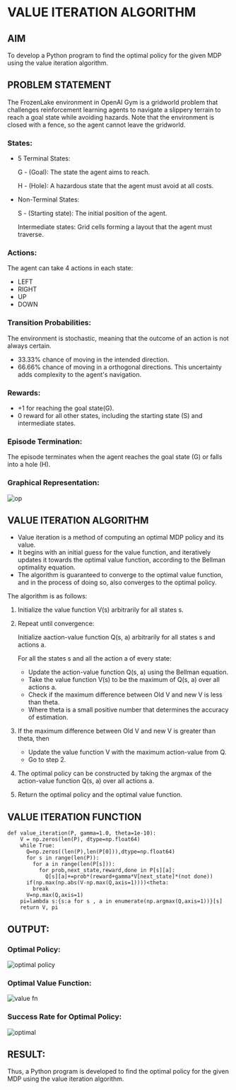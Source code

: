 # VALUE ITERATION ALGORITHM

## AIM
To develop a Python program to find the optimal policy for the given MDP using the value iteration algorithm.

## PROBLEM STATEMENT
The FrozenLake environment in OpenAI Gym is a gridworld problem that challenges reinforcement learning agents to navigate a slippery terrain to reach a goal state while avoiding hazards. Note that the environment is closed with a fence, so the agent cannot leave the gridworld.
### States:

* 5 Terminal States:

    G - (Goal): The state the agent aims to reach.

    H - (Hole): A hazardous state that the agent must avoid at all costs.

* Non-Terminal States:

    S - (Starting state): The initial position of the agent.

    Intermediate states: Grid cells forming a layout that the agent must traverse.

### Actions:

The agent can take 4 actions in each state:

* LEFT
* RIGHT
* UP
* DOWN

### Transition Probabilities:

The environment is stochastic, meaning that the outcome of an action is not always certain.

* 33.33% chance of moving in the intended direction.
* 66.66% chance of moving in a orthogonal directions. This uncertainty adds complexity to the agent's navigation.

### Rewards:

* +1 for reaching the goal state(G).
* 0 reward for all other states, including the starting state (S) and intermediate states.

### Episode Termination:

The episode terminates when the agent reaches the goal state (G) or falls into a hole (H).
### Graphical Representation:
![op](./a1.png)
## VALUE ITERATION ALGORITHM
*  Value iteration is a method of computing an optimal MDP policy and its value.
*  It begins with an initial guess for the value function, and iteratively updates it towards the optimal value function, according to the Bellman optimality equation.
*  The algorithm is guaranteed to converge to the optimal value function, and in the process of doing so, also converges to the optimal policy.

The algorithm is as follows:

1.   Initialize the value function V(s) arbitrarily for all states s.
2.  Repeat until convergence:

    Initialize aaction-value function Q(s, a) arbitrarily for all states s and actions a.

    For all the states s and all the action a of every state:

    *  Update the action-value function Q(s, a) using the Bellman equation.
    *  Take the value function V(s) to be the maximum of Q(s, a) over all actions a.
    *  Check if the maximum difference between Old V and new V is less than theta.
    * Where theta is a small positive number that determines the accuracy of estimation.
  3.  If the maximum difference between Old V and new V is greater than theta, then
      * Update the value function V with the maximum action-value from Q.
      * Go to step 2.
   4.  The optimal policy can be constructed by taking the argmax of the action-value function Q(s, a) over all actions a.
   5. Return the optimal policy and the optimal value function.


## VALUE ITERATION FUNCTION
```
def value_iteration(P, gamma=1.0, theta=1e-10):
    V = np.zeros(len(P), dtype=np.float64)
    while True:
      Q=np.zeros((len(P),len(P[0])),dtype=np.float64)
      for s in range(len(P)):
        for a in range(len(P[s])):
          for prob,next_state,reward,done in P[s][a]:
            Q[s][a]+=prob*(reward+gamma*V[next_state]*(not done))
      if(np.max(np.abs(V-np.max(Q,axis=1))))<theta:
        break
      V=np.max(Q,axis=1)
    pi=lambda s:{s:a for s , a in enumerate(np.argmax(Q,axis=1))}[s]
    return V, pi
```

## OUTPUT:
### Optimal Policy:
![optimal policy](https://github.com/chandramohan3/rl-value-iteration/assets/142579775/128f5b9b-4b46-4b37-9b7f-668c7562e540)

### Optimal Value Function:
![value fn](https://github.com/chandramohan3/rl-value-iteration/assets/142579775/724e924f-7f9e-4b54-8aab-8b32bbc592da)

### Success Rate for Optimal Policy:
![optimal](https://github.com/chandramohan3/rl-value-iteration/assets/142579775/8cc48d83-6b3b-49d0-8c55-4420a77447de)


## RESULT:

Thus, a Python program is developed to find the optimal policy for the given MDP using the value iteration algorithm.
